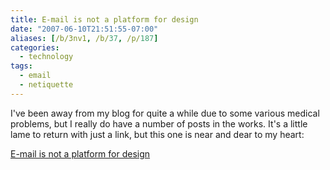 ```yaml
---
title: E-mail is not a platform for design
date: "2007-06-10T21:51:55-07:00"
aliases: [/b/3nv1, /b/37, /p/187]
categories:
  - technology
tags:
  - email
  - netiquette
---
```


I've been away from my blog for quite a while due to some various medical problems, but I really do have a number of
posts in the works. It's a little lame to return with just a link, but this one is near and dear to my heart:

[E-mail is not a platform for design](http://www.zeldman.com/2007/06/08/e-mail-is-not-a-platform-for-design/)
